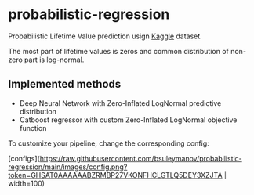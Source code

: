 # probabilistic-regression

Probabilistic Lifetime Value prediction usign [Kaggle](https://www.kaggle.com/c/acquire-valued-shoppers-challenge/data) dataset.

The most part of lifetime values is zeros and common distribution of non-zero part is log-normal.

## Implemented methods
- Deep Neural Network with Zero-Inflated LogNormal predictive distribution
- Catboost regressor with custom Zero-Inflated LogNormal objective function

To customize your pipeline, change the corresponding config:

[configs](https://raw.githubusercontent.com/bsuleymanov/probabilistic-regression/main/images/config.png?token=GHSAT0AAAAAABZRMBP27VKONFHCLGTLQ5DEY3XZJTA  | width=100)
